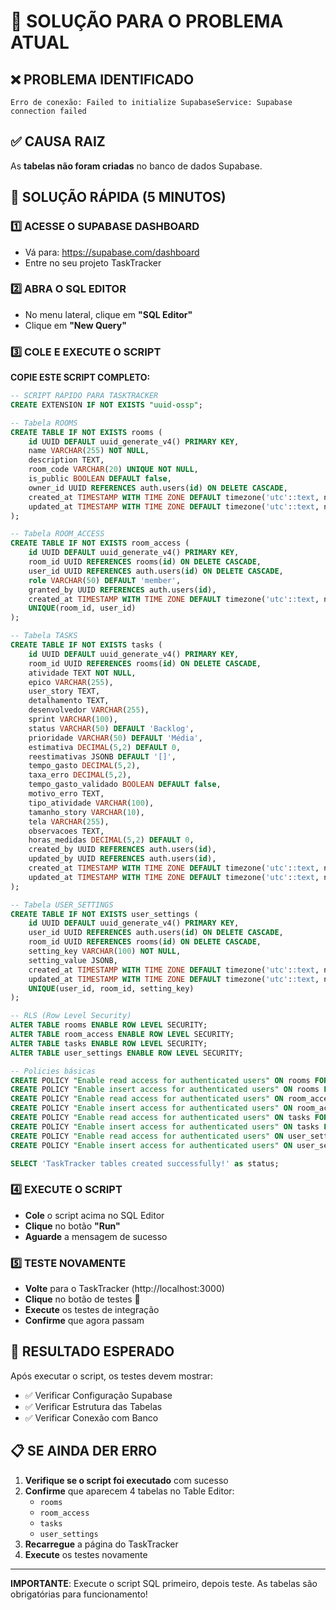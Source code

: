 # 🚨 SOLUÇÃO PARA O PROBLEMA ATUAL

## ❌ PROBLEMA IDENTIFICADO
```
Erro de conexão: Failed to initialize SupabaseService: Supabase connection failed
```

## ✅ CAUSA RAIZ
As **tabelas não foram criadas** no banco de dados Supabase.

## 🔧 SOLUÇÃO RÁPIDA (5 MINUTOS)

### 1️⃣ ACESSE O SUPABASE DASHBOARD
- Vá para: https://supabase.com/dashboard
- Entre no seu projeto TaskTracker

### 2️⃣ ABRA O SQL EDITOR
- No menu lateral, clique em **"SQL Editor"**
- Clique em **"New Query"**

### 3️⃣ COLE E EXECUTE O SCRIPT

**COPIE ESTE SCRIPT COMPLETO:**

```sql
-- SCRIPT RÁPIDO PARA TASKTRACKER
CREATE EXTENSION IF NOT EXISTS "uuid-ossp";

-- Tabela ROOMS
CREATE TABLE IF NOT EXISTS rooms (
    id UUID DEFAULT uuid_generate_v4() PRIMARY KEY,
    name VARCHAR(255) NOT NULL,
    description TEXT,
    room_code VARCHAR(20) UNIQUE NOT NULL,
    is_public BOOLEAN DEFAULT false,
    owner_id UUID REFERENCES auth.users(id) ON DELETE CASCADE,
    created_at TIMESTAMP WITH TIME ZONE DEFAULT timezone('utc'::text, now()) NOT NULL,
    updated_at TIMESTAMP WITH TIME ZONE DEFAULT timezone('utc'::text, now()) NOT NULL
);

-- Tabela ROOM_ACCESS
CREATE TABLE IF NOT EXISTS room_access (
    id UUID DEFAULT uuid_generate_v4() PRIMARY KEY,
    room_id UUID REFERENCES rooms(id) ON DELETE CASCADE,
    user_id UUID REFERENCES auth.users(id) ON DELETE CASCADE,
    role VARCHAR(50) DEFAULT 'member',
    granted_by UUID REFERENCES auth.users(id),
    created_at TIMESTAMP WITH TIME ZONE DEFAULT timezone('utc'::text, now()) NOT NULL,
    UNIQUE(room_id, user_id)
);

-- Tabela TASKS
CREATE TABLE IF NOT EXISTS tasks (
    id UUID DEFAULT uuid_generate_v4() PRIMARY KEY,
    room_id UUID REFERENCES rooms(id) ON DELETE CASCADE,
    atividade TEXT NOT NULL,
    epico VARCHAR(255),
    user_story TEXT,
    detalhamento TEXT,
    desenvolvedor VARCHAR(255),
    sprint VARCHAR(100),
    status VARCHAR(50) DEFAULT 'Backlog',
    prioridade VARCHAR(50) DEFAULT 'Média',
    estimativa DECIMAL(5,2) DEFAULT 0,
    reestimativas JSONB DEFAULT '[]',
    tempo_gasto DECIMAL(5,2),
    taxa_erro DECIMAL(5,2),
    tempo_gasto_validado BOOLEAN DEFAULT false,
    motivo_erro TEXT,
    tipo_atividade VARCHAR(100),
    tamanho_story VARCHAR(10),
    tela VARCHAR(255),
    observacoes TEXT,
    horas_medidas DECIMAL(5,2) DEFAULT 0,
    created_by UUID REFERENCES auth.users(id),
    updated_by UUID REFERENCES auth.users(id),
    created_at TIMESTAMP WITH TIME ZONE DEFAULT timezone('utc'::text, now()) NOT NULL,
    updated_at TIMESTAMP WITH TIME ZONE DEFAULT timezone('utc'::text, now()) NOT NULL
);

-- Tabela USER_SETTINGS
CREATE TABLE IF NOT EXISTS user_settings (
    id UUID DEFAULT uuid_generate_v4() PRIMARY KEY,
    user_id UUID REFERENCES auth.users(id) ON DELETE CASCADE,
    room_id UUID REFERENCES rooms(id) ON DELETE CASCADE,
    setting_key VARCHAR(100) NOT NULL,
    setting_value JSONB,
    created_at TIMESTAMP WITH TIME ZONE DEFAULT timezone('utc'::text, now()) NOT NULL,
    updated_at TIMESTAMP WITH TIME ZONE DEFAULT timezone('utc'::text, now()) NOT NULL,
    UNIQUE(user_id, room_id, setting_key)
);

-- RLS (Row Level Security)
ALTER TABLE rooms ENABLE ROW LEVEL SECURITY;
ALTER TABLE room_access ENABLE ROW LEVEL SECURITY;
ALTER TABLE tasks ENABLE ROW LEVEL SECURITY;
ALTER TABLE user_settings ENABLE ROW LEVEL SECURITY;

-- Policies básicas
CREATE POLICY "Enable read access for authenticated users" ON rooms FOR SELECT USING (auth.role() = 'authenticated');
CREATE POLICY "Enable insert access for authenticated users" ON rooms FOR INSERT WITH CHECK (auth.role() = 'authenticated');
CREATE POLICY "Enable read access for authenticated users" ON room_access FOR SELECT USING (auth.role() = 'authenticated');
CREATE POLICY "Enable insert access for authenticated users" ON room_access FOR INSERT WITH CHECK (auth.role() = 'authenticated');
CREATE POLICY "Enable read access for authenticated users" ON tasks FOR SELECT USING (auth.role() = 'authenticated');
CREATE POLICY "Enable insert access for authenticated users" ON tasks FOR INSERT WITH CHECK (auth.role() = 'authenticated');
CREATE POLICY "Enable read access for authenticated users" ON user_settings FOR SELECT USING (auth.role() = 'authenticated');
CREATE POLICY "Enable insert access for authenticated users" ON user_settings FOR INSERT WITH CHECK (auth.role() = 'authenticated');

SELECT 'TaskTracker tables created successfully!' as status;
```

### 4️⃣ EXECUTE O SCRIPT
- **Cole** o script acima no SQL Editor
- **Clique** no botão **"Run"** 
- **Aguarde** a mensagem de sucesso

### 5️⃣ TESTE NOVAMENTE
- **Volte** para o TaskTracker (http://localhost:3000)
- **Clique** no botão de testes 🧪
- **Execute** os testes de integração
- **Confirme** que agora passam

## 🎯 RESULTADO ESPERADO
Após executar o script, os testes devem mostrar:
- ✅ Verificar Configuração Supabase
- ✅ Verificar Estrutura das Tabelas  
- ✅ Verificar Conexão com Banco

## 📋 SE AINDA DER ERRO

1. **Verifique se o script foi executado** com sucesso
2. **Confirme** que aparecem 4 tabelas no Table Editor:
   - `rooms`
   - `room_access` 
   - `tasks`
   - `user_settings`
3. **Recarregue** a página do TaskTracker
4. **Execute** os testes novamente

---
**IMPORTANTE**: Execute o script SQL primeiro, depois teste. As tabelas são obrigatórias para funcionamento!